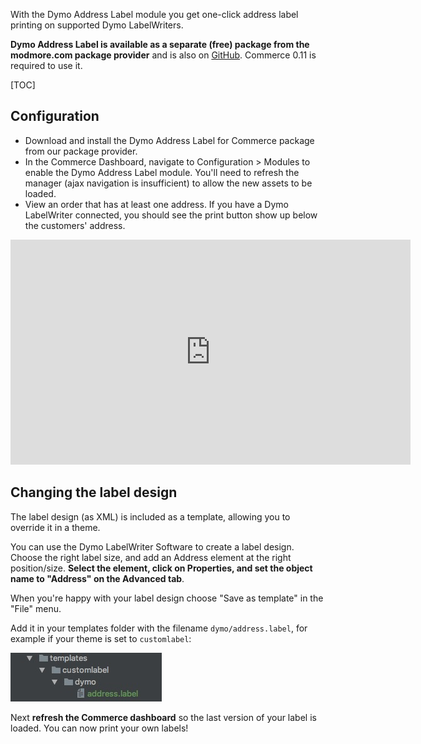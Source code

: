 With the Dymo Address Label module you get one-click address label printing on supported Dymo LabelWriters. 

**Dymo Address Label is available as a separate (free) package from the modmore.com package provider** and is also on [GitHub](https://github.com/modmore/Commerce_DymoAddressLabel). Commerce 0.11 is required to use it.

[TOC]

## Configuration

- Download and install the Dymo Address Label for Commerce package from our package provider.
- In the Commerce Dashboard, navigate to Configuration > Modules to enable the Dymo Address Label module. You'll need to refresh the manager (ajax navigation is insufficient) to allow the new assets to be loaded.
- View an order that has at least one address. If you have a Dymo LabelWriter connected, you should see the print button show up below the customers' address. 

<iframe src="https://player.vimeo.com/video/263968503" width="640" height="360" frameborder="0" webkitallowfullscreen mozallowfullscreen allowfullscreen></iframe>

## Changing the label design

The label design (as XML) is included as a template, allowing you to override it in a theme. 

You can use the Dymo LabelWriter Software to create a label design. Choose the right label size, and add an Address element at the right position/size. **Select the element, click on Properties, and set the object name to "Address" on the Advanced tab**.

When you're happy with your label design choose "Save as template" in the "File" menu. 

Add it in your templates folder with the filename `dymo/address.label`, for example if your theme is set to `customlabel`:

![File structure for the label file: templates > customlabel > dymo > address.label](../../../images/modules/dymo-label-location.jpg)

Next **refresh the Commerce dashboard** so the last version of your label is loaded. You can now print your own labels!

